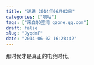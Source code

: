 ```yaml
---
title: "说说 2014年06月02日"
categories: ["嘀咕"]
tags: ["来自QQ空间 qzone.qq.com"]
draft: false
slug: "JyqdmF"
date: "2014-06-02 16:28:42"
---
```


那时候才是真正的电竞时代。 
